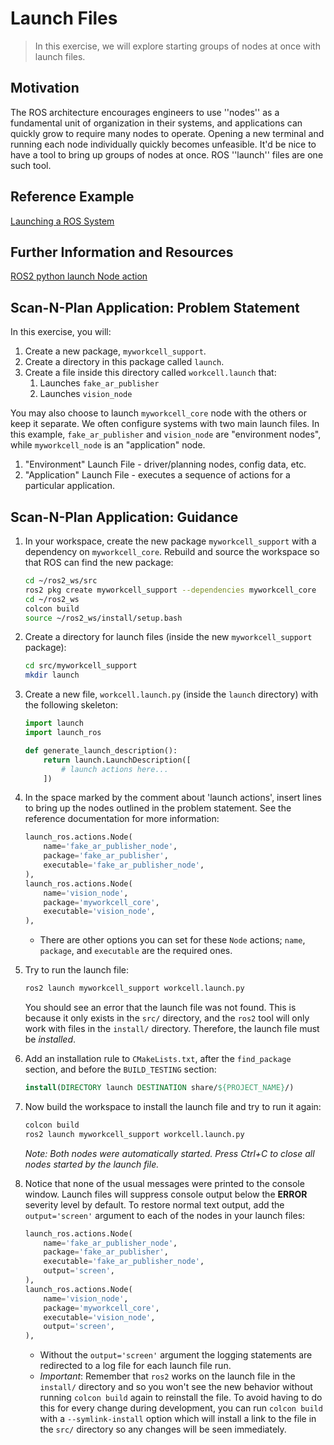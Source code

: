 # Launch Files
>In this exercise, we will explore starting groups of nodes at once with launch files.

## Motivation
The ROS architecture encourages engineers to use ''nodes'' as a fundamental unit of organization in their systems, and applications can quickly grow to require many nodes to operate. Opening a new terminal and running each node individually quickly becomes unfeasible. It'd be nice to have a tool to bring up groups of nodes at once. ROS ''launch'' files are one such tool.

## Reference Example

[Launching a ROS System](https://index.ros.org/doc/ros2/Tutorials/Launch-system)

## Further Information and Resources

[ROS2 python launch Node action](https://github.com/ros2/launch_ros/blob/foxy/launch_ros/launch_ros/actions/node.py#L68-L150)

## Scan-N-Plan Application: Problem Statement
In this exercise, you will:
1. Create a new package, `myworkcell_support`.
1. Create a directory in this package called `launch`.
1. Create a file inside this directory called `workcell.launch` that:
   1. Launches `fake_ar_publisher`
   1. Launches `vision_node`

You may also choose to launch `myworkcell_core` node with the others or keep it separate.  We often configure systems with two main launch files.  In this example, `fake_ar_publisher` and `vision_node` are "environment nodes", while `myworkcell_node` is an "application" node.

1. "Environment" Launch File - driver/planning nodes, config data, etc.
1. "Application" Launch File - executes a sequence of actions for a particular application.

## Scan-N-Plan Application: Guidance

1. In your workspace, create the new package `myworkcell_support` with a dependency on `myworkcell_core`.  Rebuild and source the workspace so that ROS can find the new package:

   ``` bash
   cd ~/ros2_ws/src
   ros2 pkg create myworkcell_support --dependencies myworkcell_core
   cd ~/ros2_ws
   colcon build
   source ~/ros2_ws/install/setup.bash
   ```

1. Create a directory for launch files (inside the new `myworkcell_support` package):

   ``` bash
   cd src/myworkcell_support
   mkdir launch
   ```

1. Create a new file, `workcell.launch.py` (inside the `launch` directory) with the following skeleton:

   ``` py
   import launch
   import launch_ros

   def generate_launch_description():
       return launch.LaunchDescription([
           # launch actions here...
       ])
   ```
1. In the space marked by the comment about 'launch actions', insert lines to bring up the nodes outlined in the problem statement. See the reference documentation for more information:

   ``` py
   launch_ros.actions.Node(
       name='fake_ar_publisher_node',
       package='fake_ar_publisher',
       executable='fake_ar_publisher_node',
   ),
   launch_ros.actions.Node(
       name='vision_node',
       package='myworkcell_core',
       executable='vision_node',
   ),
   ```

   * There are other options you can set for these `Node` actions; `name`, `package`, and `executable` are the required ones.
 
5. Try to run the launch file:

   ``` bash
   ros2 launch myworkcell_support workcell.launch.py
   ```

   You should see an error that the launch file was not found. This is because it only exists in the `src/` directory, and the `ros2` tool will only work with files in the `install/` directory. Therefore, the launch file must be _installed_.

1. Add an installation rule to `CMakeLists.txt`, after the `find_package` section, and before the `BUILD_TESTING` section:

   ``` cmake
   install(DIRECTORY launch DESTINATION share/${PROJECT_NAME}/)
   ```

1. Now build the workspace to install the launch file and try to run it again:

   ``` bash
   colcon build
   ros2 launch myworkcell_support workcell.launch.py
   ```

   _Note: Both nodes were automatically started. Press _Ctrl+C_ to close all nodes started by the launch file._

1. Notice that none of the usual messages were printed to the console window.  Launch files will suppress console output below the **ERROR** severity level by default. To restore normal text output, add the `output='screen'` argument to each of the nodes in your launch files:

   ``` py
   launch_ros.actions.Node(
       name='fake_ar_publisher_node',
       package='fake_ar_publisher',
       executable='fake_ar_publisher_node',
       output='screen',
   ),
   launch_ros.actions.Node(
       name='vision_node',
       package='myworkcell_core',
       executable='vision_node',
       output='screen',
   ),
   ```

   * Without the `output='screen'` argument the logging statements are redirected to a log file for each launch file run.
   * _Important_: Remember that `ros2` works on the launch file in the `install/` directory and so you won't see the new behavior without running `colcon build` again to reinstall the file. To avoid having to do this for every change during development, you can run `colcon build` with a `--symlink-install` option which will install a link to the file in the `src/` directory so any changes will be seen immediately.

